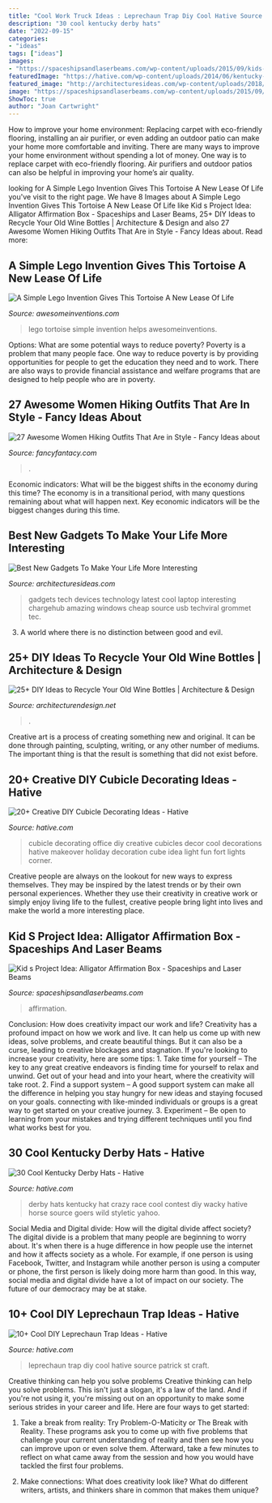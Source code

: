 ```yaml
---
title: "Cool Work Truck Ideas : Leprechaun Trap Diy Cool Hative Source Patrick St Craft"
description: "30 cool kentucky derby hats"
date: "2022-09-15"
categories:
- "ideas"
tags: ["ideas"]
images:
- "https://spaceshipsandlaserbeams.com/wp-content/uploads/2015/09/kids-alligator-affirmation-box-craft.jpg"
featuredImage: "https://hative.com/wp-content/uploads/2014/06/kentucky-derby-hats/22-kentucky-derby-hats.jpg"
featured_image: "http://architecturesideas.com/wp-content/uploads/2018/01/Best-New-Gadgets-8.jpg"
image: "https://spaceshipsandlaserbeams.com/wp-content/uploads/2015/09/kids-alligator-affirmation-box-craft.jpg"
ShowToc: true
author: "Joan Cartwright"
---
```



How to improve your home environment: Replacing carpet with eco-friendly flooring, installing an air purifier, or even adding an outdoor patio can make your home more comfortable and inviting.
There are many ways to improve your home environment without spending a lot of money. One way is to replace carpet with eco-friendly flooring. Air purifiers and outdoor patios can also be helpful in improving your home’s air quality.

	

		
looking for A Simple Lego Invention Gives This Tortoise A New Lease Of Life you've visit to the right page. We have 8 Images about A Simple Lego Invention Gives This Tortoise A New Lease Of Life like Kid s Project Idea: Alligator Affirmation Box - Spaceships and Laser Beams, 25+ DIY Ideas to Recycle Your Old Wine Bottles | Architecture &amp; Design and also 27 Awesome Women Hiking Outfits That Are in Style - Fancy Ideas about. Read more:
		
    
## A Simple Lego Invention Gives This Tortoise A New Lease Of Life

<img loading=lazy src="https://www.awesomeinventions.com/wp-content/uploads/2014/12/lego-helps-tortoise.jpg" onerror="this.onerror=null;this.src='https://tse2.mm.bing.net/th?id=OIP.TYvhHKsV9t-rH7aP36_7oAHaD8&amp;pid=15.1';" alt="A Simple Lego Invention Gives This Tortoise A New Lease Of Life">

_Source: awesomeinventions.com_

>lego tortoise simple invention helps awesomeinventions. 

	

Options: What are some potential ways to reduce poverty?
Poverty is a problem that many people face. One way to reduce poverty is by providing opportunities for people to get the education they need and to work. There are also ways to provide financial assistance and welfare programs that are designed to help people who are in poverty.

    
## 27 Awesome Women Hiking Outfits That Are In Style - Fancy Ideas About

<img loading=lazy src="https://fancyfantacy.com/wp-content/uploads/2020/04/Awesome-Women-Hiking-Outfits-That-Are-in-Style-11.jpg" onerror="this.onerror=null;this.src='https://tse1.mm.bing.net/th?id=OIP.e7kg79MNtdySMkoAS2bV9wHaLH&amp;pid=15.1';" alt="27 Awesome Women Hiking Outfits That Are in Style - Fancy Ideas about">

_Source: fancyfantacy.com_

>. 

	

Economic indicators: What will be the biggest shifts in the economy during this time?
The economy is in a transitional period, with many questions remaining about what will happen next. Key economic indicators will be the biggest changes during this time.

    
## Best New Gadgets To Make Your Life More Interesting

<img loading=lazy src="http://architecturesideas.com/wp-content/uploads/2018/01/Best-New-Gadgets-8.jpg" onerror="this.onerror=null;this.src='https://tse4.mm.bing.net/th?id=OIP.h-Vxl3mI-MtEtnA4OGWE7gHaFL&amp;pid=15.1';" alt="Best New Gadgets To Make Your Life More Interesting">

_Source: architecturesideas.com_

>gadgets tech devices technology latest cool laptop interesting chargehub amazing windows cheap source usb techviral grommet tec. 

	

3. A world where there is no distinction between good and evil. 

    
## 25+ DIY Ideas To Recycle Your Old Wine Bottles | Architecture &amp; Design

<img loading=lazy src="https://cdn.architecturendesign.net/wp-content/uploads/2015/07/AD-Wine-Bottles-30.jpg" onerror="this.onerror=null;this.src='https://tse2.mm.bing.net/th?id=OIP.jeEbBxu1lMx31sSmicerIwHaIg&amp;pid=15.1';" alt="25+ DIY Ideas to Recycle Your Old Wine Bottles | Architecture &amp; Design">

_Source: architecturendesign.net_

>. 

	

Creative art is a process of creating something new and original. It can be done through painting, sculpting, writing, or any other number of mediums. The important thing is that the result is something that did not exist before.

    
## 20+ Creative DIY Cubicle Decorating Ideas - Hative

<img loading=lazy src="https://hative.com/wp-content/uploads/2014/06/cubicle-decorating-ideas/9-cubicle-decorating-ideas.jpg" onerror="this.onerror=null;this.src='https://tse4.mm.bing.net/th?id=OIP.eQcSJ5CTJQ9oju5gVP9mcAHaJ4&amp;pid=15.1';" alt="20+ Creative DIY Cubicle Decorating Ideas - Hative">

_Source: hative.com_

>cubicle decorating office diy creative cubicles decor cool decorations hative makeover holiday decoration cube idea light fun fort lights corner. 

	

Creative people are always on the lookout for new ways to express themselves. They may be inspired by the latest trends or by their own personal experiences. Whether they use their creativity in creative work or simply enjoy living life to the fullest, creative people bring light into lives and make the world a more interesting place.

    
## Kid S Project Idea: Alligator Affirmation Box - Spaceships And Laser Beams

<img loading=lazy src="https://spaceshipsandlaserbeams.com/wp-content/uploads/2015/09/kids-alligator-affirmation-box-craft.jpg" onerror="this.onerror=null;this.src='https://tse4.mm.bing.net/th?id=OIP.3QWGkmm0KaPjNM9VzGN3aQHaLD&amp;pid=15.1';" alt="Kid s Project Idea: Alligator Affirmation Box - Spaceships and Laser Beams">

_Source: spaceshipsandlaserbeams.com_

>affirmation. 

	

Conclusion: How does creativity impact our work and life?
Creativity has a profound impact on how we work and live. It can help us come up with new ideas, solve problems, and create beautiful things. But it can also be a curse, leading to creative blockages and stagnation. If you're looking to increase your creativity, here are some tips: 1. Take time for yourself – The key to any great creative endeavors is finding time for yourself to relax and unwind. Get out of your head and into your heart, where the creativity will take root. 2. Find a support system – A good support system can make all the difference in helping you stay hungry for new ideas and staying focused on your goals. connecting with like-minded individuals or groups is a great way to get started on your creative journey. 3. Experiment – Be open to learning from your mistakes and trying different techniques until you find what works best for you.

    
## 30 Cool Kentucky Derby Hats - Hative

<img loading=lazy src="https://hative.com/wp-content/uploads/2014/06/kentucky-derby-hats/22-kentucky-derby-hats.jpg" onerror="this.onerror=null;this.src='https://tse2.mm.bing.net/th?id=OIP.0yTFGzC8DFH0TIHQRglGuwHaLH&amp;pid=15.1';" alt="30 Cool Kentucky Derby Hats - Hative">

_Source: hative.com_

>derby hats kentucky hat crazy race cool contest diy wacky hative horse source goers wild styletic yahoo. 

	

Social Media and Digital divide: How will the digital divide affect society?
The digital divide is a problem that many people are beginning to worry about. It's when there is a huge difference in how people use the internet and how it affects society as a whole. For example, if one person is using Facebook, Twitter, and Instagram while another person is using a computer or phone, the first person is likely doing more harm than good. In this way, social media and digital divide have a lot of impact on our society. The future of our democracy may be at stake.

    
## 10+ Cool DIY Leprechaun Trap Ideas - Hative

<img loading=lazy src="https://hative.com/wp-content/uploads/2014/06/leprechaun-trap-ideas/9-leprechaun-trap-ideas.jpg" onerror="this.onerror=null;this.src='https://tse2.mm.bing.net/th?id=OIP.xLMajJcDS9m5vbeMYdK-CgHaJ4&amp;pid=15.1';" alt="10+ Cool DIY Leprechaun Trap Ideas - Hative">

_Source: hative.com_

>leprechaun trap diy cool hative source patrick st craft. 

	

Creative thinking can help you solve problems
Creative thinking can help you solve problems. This isn't just a slogan, it's a law of the land. And if you're not using it, you're missing out on an opportunity to make some serious strides in your career and life. Here are four ways to get started: 
1. Take a break from reality: Try Problem-O-Maticity or The Break with Reality. These programs ask you to come up with five problems that challenge your current understanding of reality and then see how you can improve upon or even solve them. Afterward, take a few minutes to reflect on what came away from the session and how you would have tackled the first four problems. 

2. Make connections: What does creativity look like? What do different writers, artists, and thinkers share in common that makes them unique?

